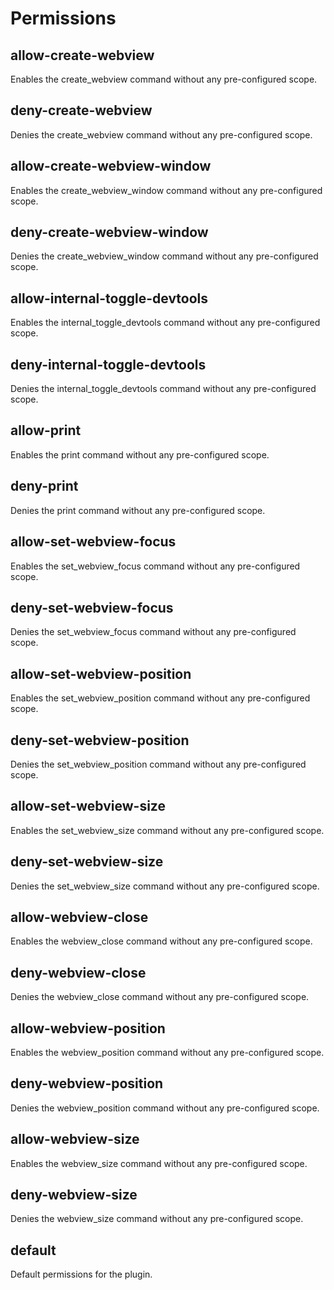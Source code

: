 # Permissions

## allow-create-webview

Enables the create_webview command without any pre-configured scope.

## deny-create-webview

Denies the create_webview command without any pre-configured scope.

## allow-create-webview-window

Enables the create_webview_window command without any pre-configured scope.

## deny-create-webview-window

Denies the create_webview_window command without any pre-configured scope.

## allow-internal-toggle-devtools

Enables the internal_toggle_devtools command without any pre-configured scope.

## deny-internal-toggle-devtools

Denies the internal_toggle_devtools command without any pre-configured scope.

## allow-print

Enables the print command without any pre-configured scope.

## deny-print

Denies the print command without any pre-configured scope.

## allow-set-webview-focus

Enables the set_webview_focus command without any pre-configured scope.

## deny-set-webview-focus

Denies the set_webview_focus command without any pre-configured scope.

## allow-set-webview-position

Enables the set_webview_position command without any pre-configured scope.

## deny-set-webview-position

Denies the set_webview_position command without any pre-configured scope.

## allow-set-webview-size

Enables the set_webview_size command without any pre-configured scope.

## deny-set-webview-size

Denies the set_webview_size command without any pre-configured scope.

## allow-webview-close

Enables the webview_close command without any pre-configured scope.

## deny-webview-close

Denies the webview_close command without any pre-configured scope.

## allow-webview-position

Enables the webview_position command without any pre-configured scope.

## deny-webview-position

Denies the webview_position command without any pre-configured scope.

## allow-webview-size

Enables the webview_size command without any pre-configured scope.

## deny-webview-size

Denies the webview_size command without any pre-configured scope.

## default

Default permissions for the plugin.


